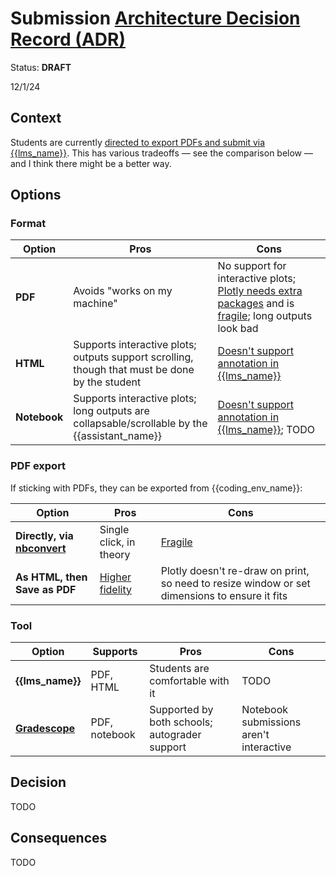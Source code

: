 # Submission [Architecture Decision Record (ADR)](https://18f.gsa.gov/2021/07/06/architecture_decision_records_helpful_now_invaluable_later/)

Status: **DRAFT**

12/1/24

## Context

Students are currently [directed to export PDFs and submit via {{lms_name}}](../../assignments.md#submission). This has various tradeoffs — see the comparison below — and I think there might be a better way.

## Options

### Format

| Option       | Pros                                                                                           | Cons                                                                                                                      |
| ------------ | ---------------------------------------------------------------------------------------------- | ------------------------------------------------------------------------------------------------------------------------- |
| **PDF**      | Avoids "works on my machine"                                                                   | No support for interactive plots; [Plotly needs extra packages][kaleido] and is [fragile][fragile]; long outputs look bad |
| **HTML**     | Supports interactive plots; outputs support scrolling, though that must be done by the student | [Doesn't support annotation in {{lms_name}}][annotation]                                                                  |
| **Notebook** | Supports interactive plots; long outputs are collapsable/scrollable by the {{assistant_name}}  | [Doesn't support annotation in {{lms_name}}][annotation]; TODO                                                            |

[kaleido]: https://plotly.com/python/static-image-export/
[annotation]: https://community.d2l.com/brightspace/kb/articles/3529-evaluate-assignments-using-the-assignments-tool#supported-file-types-for-annotating-submissions

### PDF export

If sticking with PDFs, they can be exported from {{coding_env_name}}:

| Option                                   | Pros                        | Cons                                                                                          |
| ---------------------------------------- | --------------------------- | --------------------------------------------------------------------------------------------- |
| **Directly, via [nbconvert][nbconvert]** | Single click, in theory     | [Fragile][fragile]                                                                            |
| **As HTML, then Save as PDF**            | [Higher fidelity][fidelity] | Plotly doesn't re-draw on print, so need to resize window or set dimensions to ensure it fits |

[nbconvert]: https://nbconvert.readthedocs.io/
[fidelity]: https://github.com/jupyterlab/jupyterlab/issues/12113
[fragile]: ../instructor_guide.md#jupyterhub-troubleshooting

### Tool

| Option                       | Supports      | Pros                                          | Cons                                    |
| ---------------------------- | ------------- | --------------------------------------------- | --------------------------------------- |
| **{{lms_name}}**             | PDF, HTML     | Students are comfortable with it              | TODO                                    |
| **[Gradescope][gradescope]** | PDF, notebook | Supported by both schools; autograder support | Notebook submissions aren't interactive |

[gradescope]: https://nyu.service-now.com/sp?id=kb_article&sysparm_article=KB0018576&sys_kb_id=408338081bbf5c50a54ffdd51a4bcb0c&spa=1

## Decision

TODO

## Consequences

TODO
